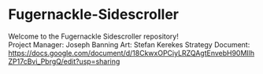 # Fugernackle-Sidescroller
Welcome to the Fugernackle Sidescroller repository! <br>
Project Manager: Joseph Banning
Art: Stefan Kerekes
Strategy Document: https://docs.google.com/document/d/18CkwxOPCiyLRZQAgtEnvebH90MIlhZP17cBvi_PbrgQ/edit?usp=sharing